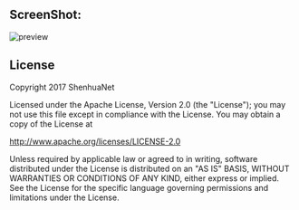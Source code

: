 ## ScreenShot:

![preview](https://raw.githubusercontent.com/shenhuanet/shenhua-zhidaodaily/master/Screenshot.png)

## License

Copyright 2017 ShenhuaNet

Licensed under the Apache License, Version 2.0 (the "License");
you may not use this file except in compliance with the License.
You may obtain a copy of the License at

   http://www.apache.org/licenses/LICENSE-2.0

Unless required by applicable law or agreed to in writing, software
distributed under the License is distributed on an "AS IS" BASIS,
WITHOUT WARRANTIES OR CONDITIONS OF ANY KIND, either express or implied.
See the License for the specific language governing permissions and
limitations under the License.
